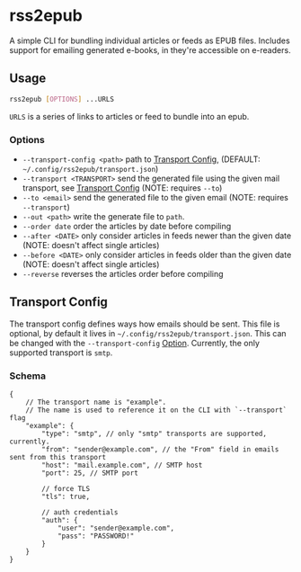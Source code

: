 # rss2epub

A simple CLI for bundling individual articles or feeds as EPUB files.
Includes support for emailing generated e-books, in they're accessible on e-readers.

## Usage

```sh
rss2epub [OPTIONS] ...URLS
```

`URLS` is a series of links to articles or feed to bundle into an epub.

### Options

- `--transport-config <path>` path to [Transport Config](#transport-config), (DEFAULT: `~/.config/rss2epub/transport.json`)
- `--transport <TRANSPORT>` send the generated file using the given mail transport, see [Transport Config](#transport-config) (NOTE: requires `--to`)
- `--to <email>` send the generated file to the given email (NOTE: requires `--transport`)
- `--out <path>` write the generate file to `path`.
- `--order date` order the articles by date before compiling
- `--after <DATE>` only consider articles in feeds newer than the given date (NOTE: doesn't affect single articles)
- `--before <DATE>` only consider articles in feeds older than the given date (NOTE: doesn't affect single articles)
- `--reverse` reverses the articles order before compiling

## Transport Config

The transport config defines ways how emails should be sent. This file is optional, by default it lives in `~/.config/rss2epub/transport.json`. This can be changed with the `--transport-config` [Option](#options).
Currently, the only supported transport is `smtp`.

### Schema

```json5
{
    // The transport name is "example".
    // The name is used to reference it on the CLI with `--transport` flag
    "example": {
        "type": "smtp", // only "smtp" transports are supported, currently.
        "from": "sender@example.com", // the "From" field in emails sent from this transport
        "host": "mail.example.com", // SMTP host
        "port": 25, // SMTP port

        // force TLS
        "tls": true,

        // auth credentials
        "auth": {
            "user": "sender@example.com",
            "pass": "PASSWORD!"
        }
    }
}
```
